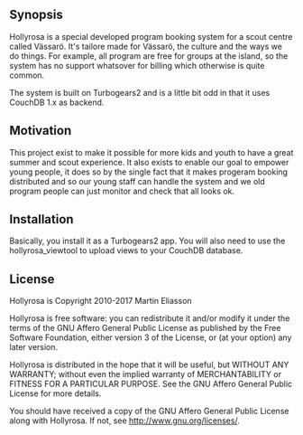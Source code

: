 ## Synopsis

Hollyrosa is a special developed program booking system for a scout centre called Vässarö. It's tailore made for Vässarö, the culture and the ways we do things. For example, all program
are free for groups at the island, so the system has no support whatsover for billing which otherwise is quite common.

The system is built on Turbogears2 and is a little bit odd in that it uses CouchDB 1.x as backend. 

## Motivation

This project exist to make it possible for more kids and youth to have a great summer and scout experience. It also exists to enable our goal to empower young people, it does so by the single
fact that it makes progeram booking distributed and so our young staff can handle the system and we old program people can just monitor and check that all looks ok.

## Installation

Basically, you install it as a Turbogears2 app. You will also need to use the hollyrosa_viewtool to upload views to your CouchDB database.


## License

Hollyrosa is Copyright 2010-2017 Martin Eliasson

Hollyrosa is free software: you can redistribute it and/or modify
it under the terms of the GNU Affero General Public License as published by
the Free Software Foundation, either version 3 of the License, or
(at your option) any later version.

Hollyrosa is distributed in the hope that it will be useful,
but WITHOUT ANY WARRANTY; without even the implied warranty of
MERCHANTABILITY or FITNESS FOR A PARTICULAR PURPOSE.  See the
GNU Affero General Public License for more details.

You should have received a copy of the GNU Affero General Public License
along with Hollyrosa.  If not, see <http://www.gnu.org/licenses/>.
